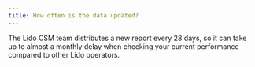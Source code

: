 ```yaml
---
title: How often is the data updated?
---
```


The Lido CSM team distributes a new report every 28 days, so it can take up to almost a monthly delay when checking your current performance compared to other Lido operators.
